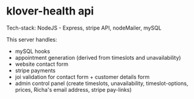 # klover-health api

Tech-stack: NodeJS - Express, stripe API, nodeMailer, mySQL

This server handles:

- mySQL hooks
- appointment generation (derived from timeslots and unavailability)
- website contact form
- stripe payments
- joi validation for contact form + customer details form
- admin control panel (create timeslots, unavailability, timeslot-options, prices, Richa's email address, stripe pay-links)
